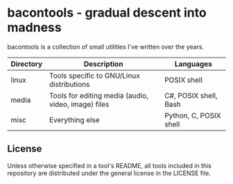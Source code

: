 bacontools - gradual descent into madness
=========================================

bacontools is a collection of small utilities I've written over the years.


| Directory | Description                                         | Languages              |
|-----------|-----------------------------------------------------|------------------------|
| linux     | Tools specific to GNU/Linux distributions           | POSIX shell            |
| media     | Tools for editing media (audio, video, image) files | C#, POSIX shell, Bash  |
| misc      | Everything else                                     | Python, C, POSIX shell |

License
-------
Unless otherwise specified in a tool's README, all tools included in this
repository are distributed under the general license in the LICENSE file.
